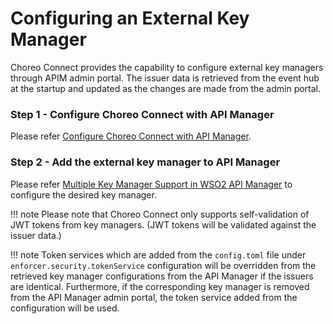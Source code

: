# Configuring an External Key Manager

Choreo Connect provides the capability to configure external key managers through APIM admin portal. The issuer data is retrieved from the event hub at the startup and updated as the changes are made from the admin portal.

### Step 1 - Configure Choreo Connect with API Manager

Please refer [Configure Choreo Connect with API Manager]({{base_path}}/deploy-and-publish/deploy-on-gateway/choreo-connect/getting-started/deploy/cc-on-docker-with-apim).

### Step 2 - Add the external key manager to API Manager

Please refer [Multiple Key Manager Support in WSO2 API Manager]({{base_path}}/administer/key-managers/overview) to configure the desired key manager. 

!!! note
    Please note that Choreo Connect only supports self-validation of JWT tokens from key managers. (JWT tokens will be validated against the issuer data.)

!!! note
    Token services which are added from the `config.toml` file under `enforcer.security.tokenService` configuration will be overridden from the retrieved key manager configurations from the API Manager if the issuers are identical. Furthermore, if the corresponding key manager is removed from the API Manager admin portal, the token service added from the configuration will be used.


